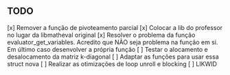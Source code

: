 ## TODO 
[x] Remover a função de pivoteamento parcial
[x] Colocar a lib do professor no lugar da libmatheval original
[x] Resolver o problema da função evaluator_get_variables. Acredito que NÃO seja
problema na função em si. Em último caso desenvolver a própria função
[ ] Testar o alocamento e desalocamento da matriz k-diagonal
[ ] Adaptar as funções para usar essa struct nova
[ ] Realizar as otimizações de loop unroll e blocking
[ ] LIKWID
